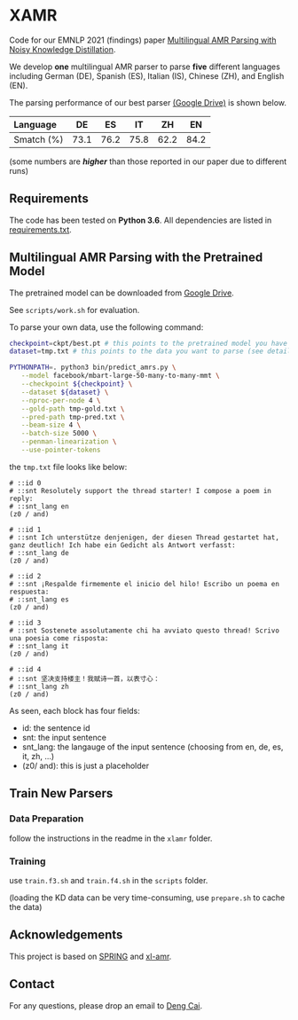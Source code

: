 # XAMR
Code for our EMNLP 2021 (findings) paper [Multilingual AMR Parsing with Noisy Knowledge Distillation](https://arxiv.org/pdf/2109.15196.pdf).

We develop **one** multilingual AMR parser to parse **five** different languages including German (DE), Spanish (ES), Italian (IS), Chinese (ZH), and English (EN).

The parsing performance of our best parser [(Google Drive)](https://drive.google.com/file/d/1trLOWMAjKe4VpOExfB6AJyh7-qhxItEs/view?usp=sharing) is shown below.

| Language   | DE   | ES   | IT   | ZH   | EN   |
| :--------- | ---- | ---- | ---- | ---- | ---- |
| Smatch (%) | 73.1 | 76.2 | 75.8 | 62.2 | 84.2 |

(some numbers are ***higher*** than those reported in our paper due to different runs)

## Requirements

The code has been tested on **Python 3.6**. All dependencies are listed in [requirements.txt](requirements.txt).

## Multilingual AMR Parsing with the Pretrained Model

The pretrained model can be downloaded from [Google Drive](https://drive.google.com/file/d/1trLOWMAjKe4VpOExfB6AJyh7-qhxItEs/view?usp=sharing).

See `scripts/work.sh` for evaluation.

To parse your own data, use the following command:
```bash
checkpoint=ckpt/best.pt # this points to the pretrained model you have downloaded
dataset=tmp.txt # this points to the data you want to parse (see detailed explanation below)

PYTHONPATH=. python3 bin/predict_amrs.py \
   --model facebook/mbart-large-50-many-to-many-mmt \
   --checkpoint ${checkpoint} \
   --dataset ${dataset} \
   --nproc-per-node 4 \
   --gold-path tmp-gold.txt \
   --pred-path tmp-pred.txt \
   --beam-size 4 \
   --batch-size 5000 \
   --penman-linearization \
   --use-pointer-tokens
```
the `tmp.txt` file looks like below:
```
# ::id 0
# ::snt Resolutely support the thread starter! I compose a poem in reply:
# ::snt_lang en
(z0 / and)

# ::id 1
# ::snt Ich unterstütze denjenigen, der diesen Thread gestartet hat, ganz deutlich! Ich habe ein Gedicht als Antwort verfasst:
# ::snt_lang de
(z0 / and)

# ::id 2
# ::snt ¡Respalde firmemente el inicio del hilo! Escribo un poema en respuesta:
# ::snt_lang es
(z0 / and)

# ::id 3
# ::snt Sostenete assolutamente chi ha avviato questo thread! Scrivo una poesia come risposta:
# ::snt_lang it
(z0 / and)

# ::id 4
# ::snt 坚决支持楼主！我赋诗一首，以表寸心：
# ::snt_lang zh
(z0 / and)
```
As seen, each block has four fields:
- id: the sentence id
- snt: the input sentence
- snt_lang: the langauge of the input sentence (choosing from en, de, es, it, zh, ...)
- (z0/ and): this is just a placeholder

## Train New Parsers

### Data Preparation
follow the instructions in the readme in the `xlamr` folder.

### Training


use `train.f3.sh` and `train.f4.sh` in the `scripts` folder.

(loading the KD data can be very time-consuming, use `prepare.sh` to cache the data)


## Acknowledgements

This project is based on [SPRING](https://github.com/SapienzaNLP/spring) and [xl-amr](https://github.com/SapienzaNLP/xl-amr).

## Contact

For any questions, please drop an email to [Deng Cai](https://jcyk.github.io/).

